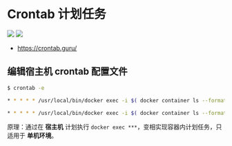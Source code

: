 # Crontab 计划任务

[![](https://img.shields.io/badge/AD-%E8%85%BE%E8%AE%AF%E4%BA%91%E5%AE%B9%E5%99%A8%E6%9C%8D%E5%8A%A1-blue.svg)](https://cloud.tencent.com/act/cps/redirect?redirect=10058&cps_key=3a5255852d5db99dcd5da4c72f05df61) [![](https://img.shields.io/badge/Support-%E8%85%BE%E8%AE%AF%E4%BA%91%E8%87%AA%E5%AA%92%E4%BD%93-brightgreen.svg)](https://cloud.tencent.com/developer/support-plan?invite_code=13vokmlse8afh)

* https://crontab.guru/

## 编辑宿主机 crontab 配置文件

```bash
$ crontab -e
```

```bash
* * * * * /usr/local/bin/docker exec -i $( docker container ls --format '{{.ID}}' -f label=com.khs1994.com -f label=com.docker.compose.service=php7 ) sh -c "php /app/path-to-your-project/artisan schedule:run >> /dev/null 2>&1"

* * * * * /usr/local/bin/docker exec -i $( docker container ls --format '{{.ID}}' -f label=com.khs1994.com -f label=com.docker.swarm.service.name=lnmp_php7 ) sh -c "php /app/path-to-your-project/artisan schedule:run >> /dev/null 2>&1"
```

原理：通过在 **宿主机** 计划执行 `docker exec ***`，变相实现容器内计划任务，只适用于 **单机环境**。
